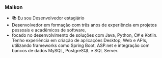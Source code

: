 ### Maikon

- 📚 Eu sou Desenvolvedor estagiário 
- Desenvolvedor em formação com três anos de experiência em projetos pessoais e acadêmicos de software,
-  focado no desenvolvimento de soluções com Java, Python, C# e Kotlin. Tenho experiência em criação de aplicações Desktop, Web e APIs, utilizando frameworks como Spring Boot, ASP.net e integração com bancos de dados MySQL, PostgreSQL e SQL Server.

